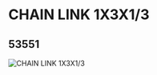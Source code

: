 # CHAIN LINK 1X3X1/3
## 53551
![CHAIN LINK 1X3X1/3](https://lc-www-live-s.legocdn.com/media/bricks/5/2/4494087.jpg)